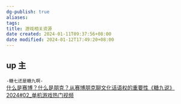 ```yaml
---
dg-publish: true
aliases: 
tags: 
title: 游戏相关资源
date created: 2024-01-11T09:37:56+08:00
date modified: 2024-01-12T17:49:20+08:00
---
```

## up 主
`-糖七还是糖九啊-`  
[什么是赛博？什么是朋克？从赛博朋克聊文化话语权的重要性《糖九说》2024#02\_单机游戏热门视频](https://www.bilibili.com/video/BV17K4y167Nj/?spm_id_from=333.1007.tianma.4-1-11.click&vd_source=20cb3e7c6ad3d64f0eb2d763ff005080)